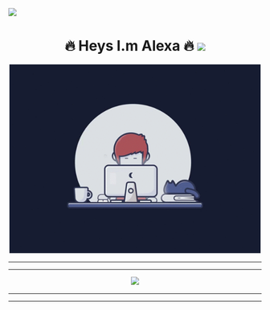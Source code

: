 <img src="https://github.com/souvikguria98/souvikguria98/blob/master/Hi.gif" width="25"><h1 align="center"> 🔥 Heys I.m Alexa  🔥 <img src="https://github.com/souvikguria98/souvikguria98/blob/master/Hi.gif" width="25"></h2>




<p align='center'>
  <a href="https://www.python.org/" alt="made-with-python"> <img src="https://github.com/devSouvik/devSouvik/blob/master/gif2.gif.gif"width="500" /> </a>
</p>










<!-- programming langs i work-->
<p align="center">


 



---
 ___
 

<p align="center"><img src="https://i.hizliresim.com/lhyw9kg.jfif" width="400"></a></p>


---
 ___
 




